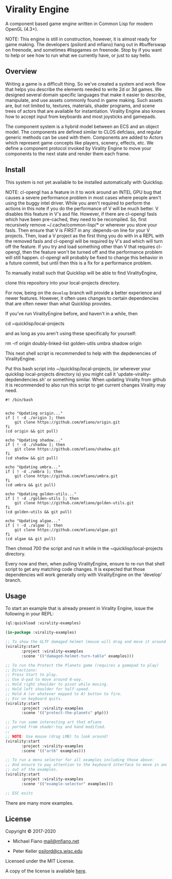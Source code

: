 # Virality Engine

A component based game engine written in Common Lisp for modern OpenGL (4.3+).

NOTE: This engine is still in construction, however, it is almost ready for
game making. The developers (psilord and mfiano) hang out in #bufferswap on
freenode, and sometimes #lispgames on freenode. Stop by if you want to help
or see how to run what we currently have, or just to say hello.

## Overview

Writing a game is a difficult thing. So we've created a system and work flow
that helps you describe the elements needed to write 2d or 3d games. We
designed several domain specific languages that make it easier to describe,
manipulate, and use assets commonly found in game making. Such assets are, but
not limited to, textures, materials, shader programs, and scene trees of actors
that are available for instantiation. Virality Engine also knows how to accept
input from keyboards and most joysticks and gamepads.

The component system is a hybrid model between an ECS and an object model. The
components are defined similar to CLOS defclass, and regular generic methods
can be used with them. Components are added to Actors which represent game
concepts like players, scenery, effects, etc. We define a component protocol
invoked by Virality Engine to move your components to the next state and render
them each frame.

## Install

This system is not yet available to be installed automatically with Quicklisp.

NOTE: cl-opengl has a feature in it to work around an INTEL GPU bug that causes
a severe performance problem in most cases where people aren't using the buggy
intel driver. While you aren't required to perform the actions in this note if
you do the performance of V will be much better. V disables this feature in V's
asd file.  However, if there are cl-opengl fasls which have been pre-cached,
they need to be recompiled. So, first recursively remove ~/.cache/common-lisp/*
or wherever you store your fasls.  Then ensure that V is _FIRST_ in any
:depends-on line for your V projects. Then, load a V project as the first thing
you do with in a REPL with the removed fasls and cl-opengl will be required by
V's asd which will turn off the feature. If you try and load something other
than V that requires cl-opengl, then the feature won't be turned off and the
performance problem will still happen. cl-opengl will probably be fixed to
change this behavior in a future commit, but until then this is a fix for a
performance problem.

To manually install such that Quicklisp will be able to find ViralityEngine,

clone this repository into your local-projects directory.

For now, being on the `develop` branch will provide a better experience
and newer features. However, it often uses changes to certain dependencies
that are often newer than what Quicklisp provides.

If you've run ViralityEngine before, and haven't in a while, then

cd ~quicklisp/local-projects

and as long as you aren't using these specifically for yourself:

rm -rf origin doubly-linked-list golden-utils umbra shadow origin

This next shell script is recommended to help with the depdenencies of
ViralityEngine.

Put this bash script into ~/quicklisp/local-projects, (or wherever your
quicklisp local-projects directory is) you might call it
'update-virality-depdendencies.sh' or something similar. When updating
Virality from github it is recommended to also run this script to get current
changes Virality may need.


```
#! /bin/bash


echo "Updating origin..."
if [ ! -d ./origin ]; then
	git clone https://github.com/mfiano/origin.git
fi
(cd origin && git pull)

echo "Updating shadow..."
if [ ! -d ./shadow ]; then
	git clone https://github.com/mfiano/shadow.git
fi
(cd shadow && git pull)

echo "Updating umbra..."
if [ ! -d ./umbra ]; then
	git clone https://github.com/mfiano/umbra.git
fi
(cd umbra && git pull)

echo "Updating golden-utils..."
if [ ! -d ./golden-utils ]; then
	git clone https://github.com/mfiano/golden-utils.git
fi
(cd golden-utils && git pull)

echo "Updating algae..."
if [ ! -d ./algae ]; then
	git clone https://github.com/mfiano/algae.git
fi
(cd algae && git pull)
```

Then chmod 700 the script and run it while in the ~quicklisp/local-projects
directory.

Every now and then, when pulling ViralityEngine, ensure to re-run that
shell script to get any matching code changes. It is expected that those
dependencies will work generally only with ViralityEngine on the 'develop'
branch.

## Usage

To start an example that is already present in Virality Engine, issue the
following in your REPL:

```lisp
(ql:quickload :virality-examples)

(in-package :virality-examples)

;; To show the GLTF damaged helmet (mouse will drag and move it around.)
(virality:start
       :project :virality-examples
       :scene '(("damaged-helmet-turn-table" examples)))

;; To run the Protect the Planets game (requires a gamepad to play)
;; Directions:
;; Press Start to play.
;; Use d-pad to move around 8-way.
;; Hold right shoulder to pivot while moving.
;; Hold left shoulder for half-speed.
;; Hold A (or whatever mapped to A) button to fire.
;; Esc on keyboard quits.
(virality:start
       :project :virality-examples
       :scene '(("protect-the-planets" ptp)))

;; To run some interesting art that mfiano
;; ported from shader-toy and hand modified.
;;
;; NOTE: Use mouse (drag LMB) to look around!
(virality:start
       :project :virality-examples
       :scene '(("art6" examples)))

;; To run a menu selector for all examples including those above:
;; And ensure to pay attention to the keyboard interface to move in and
;; out of the examples.
(virality:start
       :project :virality-examples
       :scene '(("example-selector" examples)))

;; ESC exits
```

There are many more examples.

## License

Copyright © 2017-2020

* Michael Fiano <mail@mfiano.net>

* Peter Keller <psilord@cs.wisc.edu>

Licensed under the MIT License.

A copy of the license is available [here](LICENSE).
